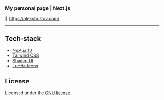 ### My personal page | Next.js

&#128640; https://alekshristov.com/

---



## Tech-stack

- [Next.js 13](https://nextjs.org/docs)
- [Tailwind CSS](https://tailwindcss.com/docs/installation)
- [Shadcn UI](https://ui.shadcn.com/docs/components/accordion)
- [Lucide Icons](https://lucide.dev)

## License

Licensed under the [GNU license](https://github.com/AChristoff/alexhristov/blob/main/LICENSE).
